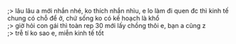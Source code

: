 ;> lâu lâu a mới nhắn nhé, ko thích nhắn nhìu, e lo làm đi quen đc thì kinh tế chung có chỗ để ở, chứ sống ko có kế hoạch là khổ<br>
;> giờ hỏi con gái thì toàn rep 30 mới lấy chồng thôi e, bạn a cũng z<br>
;> trễ tí ko sao e, miễn kinh tế tốt
